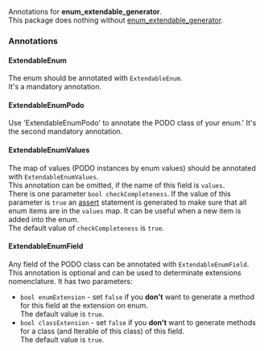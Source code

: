 Annotations for **enum_extendable_generator**.\
This package does nothing without [enum_extendable_generator](https://pub.dev/packages/enum_extendable_generator).

### **Annotations**

#### **ExtendableEnum**
The enum should be annotated with `ExtendableEnum`.\
It's a mandatory annotation.

#### **ExtendableEnumPodo**
Use 'ExtendableEnumPodo' to annotate the PODO class of your enum.'
It's the second mandatory annotation.

#### **ExtendableEnumValues**
The map of values (PODO instances by enum values) should be annotated with `ExtendableEnumValues`.\
This annotation can be omitted, if the name of this field is `values`.\
There is one parameter `bool checkCompleteness`. If the value of this parameter is `true` an [assert](https://dart.dev/guides/language/language-tour#assert) statement is generated to make sure that all enum items are in the `values` map. It can be useful when a new item is added into the enum.\
The default value of `checkCompleteness` is `true`.

#### **ExtendableEnumField**
Any field of the PODO class can be annotated with `ExtendableEnumField`. This annotation is optional and can be used to determinate extensions nomenclature. It has two parameters:
- `bool enumExtension` - set `false` if you **don't** want to generate a
method for this field at the extension on enum.\
The default value is `true`.
- `bool classExtension` - set `false` if you **don't** want to generate
methods for a class (and Iterable of this class) of this field.\
The default value is `true`.